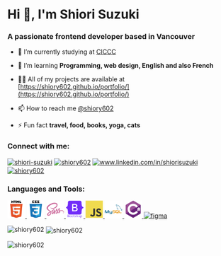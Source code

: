 <h1 align="left">Hi 👋, I'm Shiori Suzuki</h1>
<h3 align="left">A passionate frontend developer based in Vancouver</h3>

- 🔭 I’m currently studying at [CICCC](https://ciccc.ca/)

- 🌱 I’m learning **Programming, web design, English and also French**

- 👨‍💻 All of my projects are available at [https://shiory602.github.io/portfolio/](https://shiory602.github.io/portfolio/)

- 📫 How to reach me [@shiory602](https://twitter.com/shiory602)

- ⚡ Fun fact **travel, food, books, yoga, cats**

<h3 align="left">Connect with me:</h3>
<p align="left">
<a href="https://codepen.io/shiori-suzuki" target="blank"><img align="center" src="https://cdn.jsdelivr.net/npm/simple-icons@3.0.1/icons/codepen.svg" alt="shiori-suzuki" height="30" width="40" /></a>
<a href="https://twitter.com/shiory602" target="blank"><img align="center" src="https://cdn.jsdelivr.net/npm/simple-icons@3.0.1/icons/twitter.svg" alt="shiory602" height="30" width="40" /></a>
<a href="https://www.linkedin.com/in/shiorisuzuki/" target="blank"><img align="center" src="https://cdn.jsdelivr.net/npm/simple-icons@3.0.1/icons/linkedin.svg" alt="www.linkedin.com/in/shiorisuzuki" height="30" width="40" /></a>
<a href="https://instagram.com/shiory602" target="blank"><img align="center" src="https://cdn.jsdelivr.net/npm/simple-icons@3.0.1/icons/instagram.svg" alt="shiory602" height="30" width="40" /></a>
</p>

<h3 align="left">Languages and Tools:</h3>
<p align="left">
  <a href="https://www.w3.org/html/" target="_blank"> <img src="https://raw.githubusercontent.com/devicons/devicon/master/icons/html5/html5-original-wordmark.svg" alt="html5" width="40" height="40"/> </a>
  <a href="https://www.w3schools.com/css/" target="_blank"> <img src="https://raw.githubusercontent.com/devicons/devicon/master/icons/css3/css3-original-wordmark.svg" alt="css3" width="40" height="40"/> </a>
  <a href="https://sass-lang.com" target="_blank"> <img src="https://raw.githubusercontent.com/devicons/devicon/master/icons/sass/sass-original.svg" alt="sass" width="40" height="40"/> </a>
  <a href="https://getbootstrap.com" target="_blank"> <img src="https://raw.githubusercontent.com/devicons/devicon/master/icons/bootstrap/bootstrap-plain-wordmark.svg" alt="bootstrap" width="40" height="40"/> </a>
  <a href="https://developer.mozilla.org/en-US/docs/Web/JavaScript" target="_blank"> <img src="https://raw.githubusercontent.com/devicons/devicon/master/icons/javascript/javascript-original.svg" alt="javascript" width="40" height="40"/> </a>
  <a href="https://www.mysql.com/" target="_blank"> <img src="https://raw.githubusercontent.com/devicons/devicon/master/icons/mysql/mysql-original-wordmark.svg" alt="mysql" width="40" height="40"/> </a>
  <a href="https://www.w3schools.com/cs/" target="_blank"> <img src="https://raw.githubusercontent.com/devicons/devicon/master/icons/csharp/csharp-original.svg" alt="csharp" width="40" height="40"/> </a>
  <a href="https://www.figma.com/" target="_blank"> <img src="https://www.vectorlogo.zone/logos/figma/figma-icon.svg" alt="figma" width="40" height="40"/> </a>
</p>

<p><img align="left" src="https://github-readme-stats.vercel.app/api/top-langs?username=shiory602&show_icons=true&locale=en&layout=compact" alt="shiory602" /></p>

<p>&nbsp;<img align="center" src="https://github-readme-stats.vercel.app/api?username=shiory602&show_icons=true&locale=en" alt="shiory602" /></p>

<p><img align="center" src="https://github-readme-streak-stats.herokuapp.com/?user=shiory602&" alt="shiory602" /></p>
